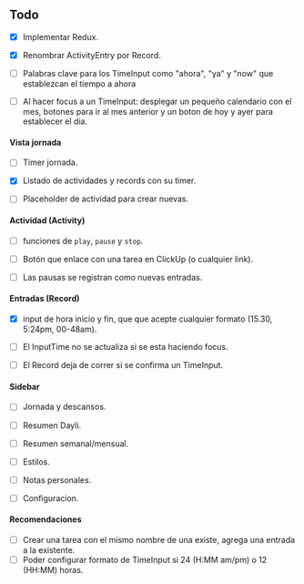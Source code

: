 
## Todo
- [x] Implementar Redux.
- [x] Renombrar ActivityEntry por Record.
- [ ] Palabras clave para los TimeInput como "ahora", "ya" y "now" que establezcan el tiempo a ahora
- [ ] Al hacer focus a un TimeInput: desplegar un pequeño calendario con el mes, botones para ir al mes anterior y un boton de hoy y ayer para establecer el dia.


#### Vista jornada
- [ ] Timer jornada.
- [x] Listado de actividades y records con su timer.
- [ ] Placeholder de actividad para crear nuevas.


#### Actividad (Activity)
- [ ] funciones de `play`, `pause` y `stop`.
- [ ] Botón que enlace con una tarea en ClickUp (o cualquier link).
- [ ] Las pausas se registran como nuevas entradas.


#### Entradas (Record)
- [x] input de hora inicio y fin, que que acepte cualquier formato (15.30, 5:24pm, 00-48am).
- [ ] El InputTime no se actualiza si se esta haciendo focus.
- [ ] El Record deja de correr si se confirma un TimeInput.


#### Sidebar
- [ ] Jornada y descansos.
- [ ] Resumen Dayli.
- [ ] Resumen semanal/mensual.
- [ ] Estilos.
- [ ] Notas personales.
- [ ] Configuracion.


#### Recomendaciones
- [ ] Crear una tarea con el mismo nombre de una existe, agrega una entrada a la existente.
- [ ] Poder configurar formato de TimeInput si 24 (H:MM am/pm) o 12 (HH:MM) horas.
